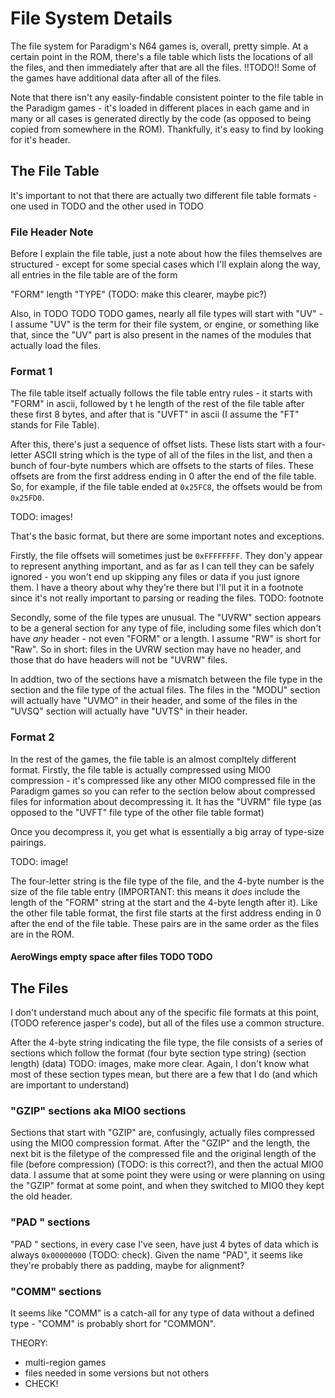 # File System Details

The file system for Paradigm's N64 games is, overall, pretty simple. At a certain point in the ROM, 
there's a file table which lists the locations of all the files, and then immediately after that are 
all the files. !!TODO!! Some of the games have additional data after all of the files.

Note that there isn't any easily-findable consistent pointer to the file table in the Paradigm games - it's loaded in different
places in each game and in many or all cases is generated directly by the code (as opposed to being copied from somewhere in the ROM).
Thankfully, it's easy to find by looking for it's header.

## The File Table
It's important to not that there are actually two different file table formats - one used in TODO and the other used in TODO

### File Header Note
Before I explain the file table, just a note about how the files themselves are structured - except for some special cases which
I'll explain along the way, all entries in the file table are of the form

"FORM" length "TYPE" <file data> (TODO: make this clearer, maybe pic?)

Also, in TODO TODO TODO games, nearly all file types will start with "UV" - I assume "UV" is the term for their file system, or
engine, or something like that, since the "UV" part is also present in the names of the modules that actually load the files.

### Format 1
The file table itself actually follows the file table entry rules - it starts with "FORM" in ascii, followed by t
he length of the rest of the file table after these first 8 bytes, and after that is "UVFT" in ascii
(I assume the "FT" stands for File Table). 

After this, there's just a sequence of offset lists. These lists start with a four-letter ASCII string which is the 
type of all of the files in the list, and then a bunch of four-byte numbers which are offsets to the starts of files.
These offsets are from the first address ending in 0 after the end of the file table. So, for example, if the file 
table ended at `0x25FC8`, the offsets would be from `0x25FD0`.

TODO: images!

That's the basic format, but there are some important notes and exceptions. 

Firstly, the file offsets will sometimes just be `0xFFFFFFFF`.
They don'y appear to represent anything important, and as far as I can tell they can be safely ignored - you won't end up skipping any files
or data if you just ignore them. I have a theory about why they're there but I'll put it in a footnote since it's not really important to
parsing or reading the files. TODO: footnote

Secondly, some of the file types are unusual. The "UVRW" section appears to be a general section for any type of file, including some files
which don't have *any* header - not even "FORM" or a length. I assume "RW" is short for "Raw". So in short: files in the UVRW section
may have no header, and those that do have headers will not be "UVRW" files.

In addtion, two of the sections have a mismatch between the file type in the section and the file type of the actual files. The files
in the "MODU" section will actually have "UVMO" in their header, and some of the files in the "UVSQ" section will actually have "UVTS" in
their header.

### Format 2
In the rest of the games, the file table is an almost compltely different format. Firstly, the file table is actually compressed using
MIO0 compression - it's compressed like any other MIO0 compressed file in the Paradigm games so you can refer to the section below
about compressed files for information about decompressing it. It has the "UVRM" file type (as opposed to the "UVFT" file type of the
other file table format)

Once you decompress it, you get what is essentially a big array of type-size pairings.

TODO: image!

The four-letter string is the file type of the file, and the 4-byte number is the size of the file table entry (IMPORTANT: 
this means it *does* include the length of the "FORM" string at the start and the 4-byte length after it). Like the other file table 
format, the first file starts at the first address ending in 0 after the end of the file table. These pairs are in the same order as 
the files are in the ROM.

#### AeroWings empty space after files TODO TODO

## The Files
I don't understand much about any of the specific file formats at this point, (TODO reference jasper's code), but all of the files
use a common structure.

After the 4-byte string indicating the file type, the file consists of a series of sections which follow the format (four byte section
type string) (section length) (data) TODO: images, make more clear. Again, I don't know what most of these section types mean, but
there are a few that I do (and which are important to understand)

### "GZIP" sections aka MIO0 sections
Sections that start with "GZIP" are, confusingly, actually files compressed using the MIO0 compression format. After the "GZIP" and the length,
the next bit is the filetype of the compressed file and the original length of the file (before compression) (TODO: is this correct?), and 
then the actual MIO0 data. I assume that at some point they were using or were planning on using the "GZIP" format at some point, 
and when they switched to MIO0 they kept the old header.

### "PAD " sections

"PAD " sections, in every case I've seen, have just 4 bytes of data which is always `0x00000000` (TODO: check). Given the name "PAD", it
seems like they're probably there as padding, maybe for alignment?

### "COMM" sections
It seems like "COMM" is a catch-all for any type of data without a defined type - "COMM" is probably short for "COMMON".

THEORY:
 * multi-region games
 * files needed in some versions but not others
 * CHECK!
  
  
  
  
